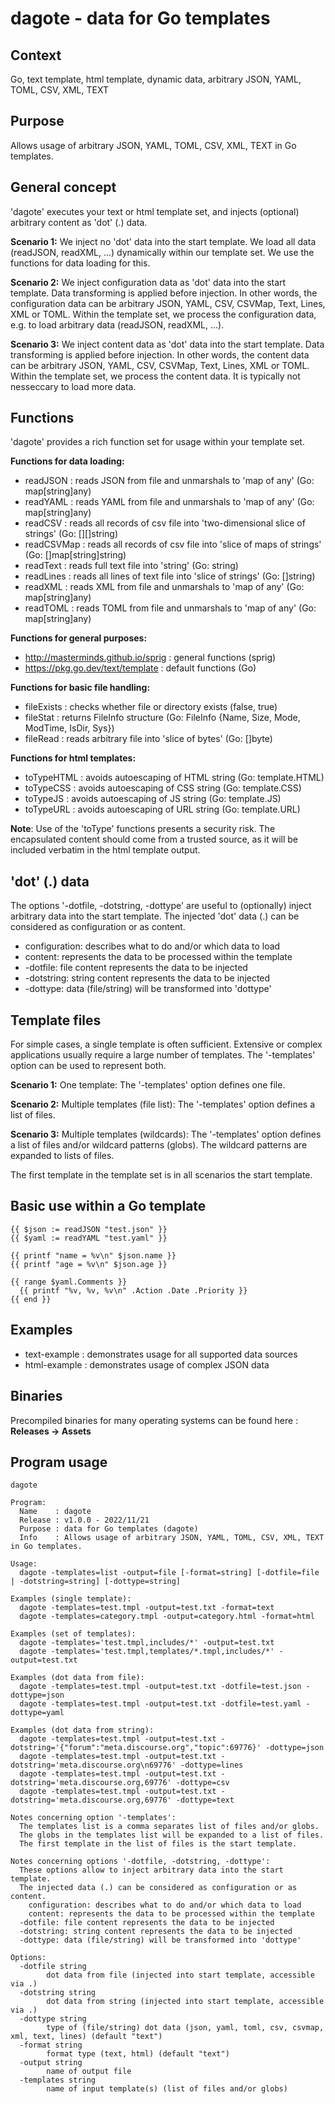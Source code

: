 # dagote - data for Go templates

## Context
Go, text template, html template, dynamic data, arbitrary JSON, YAML, TOML, CSV, XML, TEXT

## Purpose
Allows usage of arbitrary JSON, YAML, TOML, CSV, XML, TEXT in Go templates.

## General concept
'dagote' executes your text or html template set, and injects (optional) arbitrary content as 'dot' (.) data.

**Scenario 1:**
We inject no 'dot' data into the start template. We load all data (readJSON, readXML, ...) dynamically within our template set. We use the functions for data loading for this.

**Scenario 2:**
We inject configuration data as 'dot' data into the start template. Data transforming is applied before injection. In other words, the configuration data can be arbitrary JSON, YAML, CSV, CSVMap, Text, Lines, XML or TOML. Within the template set, we process the configuration data, e.g. to load arbitrary data (readJSON, readXML, ...).

**Scenario 3:**
We inject content data as 'dot' data into the start template. Data transforming is applied before injection. In other words, the content data can be arbitrary JSON, YAML, CSV, CSVMap, Text, Lines, XML or TOML. Within the template set, we process the content data. It is typically not nesseccary to load more data.

## Functions
'dagote' provides a rich function set for usage within your template set.

**Functions for data loading:**
* readJSON : reads JSON from file and unmarshals to 'map of any' (Go: map[string]any)
* readYAML : reads YAML from file and unmarshals to 'map of any' (Go: map[string]any)
* readCSV : reads all records of csv file into 'two-dimensional slice of strings' (Go: [][]string)
* readCSVMap : reads all records of csv file into 'slice of maps of strings' (Go: []map[string]string)
* readText : reads full text file into 'string' (Go: string)
* readLines : reads all lines of text file into 'slice of strings' (Go: []string)
* readXML : reads XML from file and unmarshals to 'map of any' (Go: map[string]any)
* readTOML : reads TOML from file and unmarshals to 'map of any' (Go: map[string]any)

**Functions for general purposes:**
* http://masterminds.github.io/sprig : general functions (sprig)
* https://pkg.go.dev/text/template : default functions (Go)

**Functions for basic file handling:**
* fileExists : checks whether file or directory exists (false, true)
* fileStat : returns FileInfo structure (Go: FileInfo {Name, Size, Mode, ModTime, IsDir, Sys})
* fileRead : reads arbitrary file into 'slice of bytes' (Go: []byte)

**Functions for html templates:**
* toTypeHTML : avoids autoescaping of HTML string (Go: template.HTML)
* toTypeCSS : avoids autoescaping of CSS string (Go: template.CSS)
* toTypeJS : avoids autoescaping of JS string (Go: template.JS)
* toTypeURL : avoids autoescaping of URL string (Go: template.URL)

**Note**: Use of the 'toType' functions presents a security risk. The encapsulated content should come from a trusted source, as it will be included verbatim in the html template output.

## 'dot' (.) data
The options '-dotfile, -dotstring, -dottype' are useful to (optionally) inject arbitrary data into the start template. The injected 'dot' data (.) can be considered as configuration or as content.

* configuration: describes what to do and/or which data to load
* content: represents the data to be processed within the template
* -dotfile: file content represents the data to be injected
* -dotstring: string content represents the data to be injected
* -dottype: data (file/string) will be transformed into 'dottype'

## Template files
For simple cases, a single template is often sufficient. Extensive or complex applications
usually require a large number of templates. The '-templates' option can be used to represent both.

**Scenario 1:**
One template: The '-templates' option defines one file.

**Scenario 2:**
Multiple templates (file list): The '-templates' option defines a list of files.

**Scenario 3:**
Multiple templates (wildcards): The '-templates' option defines a list of files and/or wildcard patterns (globs). The wildcard patterns are expanded to lists of files.

The first template in the template set is in all scenarios the start template. 

## Basic use within a Go template
``` text
{{ $json := readJSON "test.json" }}
{{ $yaml := readYAML "test.yaml" }}

{{ printf "name = %v\n" $json.name }}
{{ printf "age = %v\n" $json.age }}

{{ range $yaml.Comments }}
  {{ printf "%v, %v, %v\n" .Action .Date .Priority }}
{{ end }}
```

## Examples
* text-example : demonstrates usage for all supported data sources
* html-example : demonstrates usage of complex JSON data

## Binaries
Precompiled binaries for many operating systems can be found here : **Releases -> Assets**

## Program usage
``` text
dagote

Program:
  Name    : dagote
  Release : v1.0.0 - 2022/11/21
  Purpose : data for Go templates (dagote)
  Info    : Allows usage of arbitrary JSON, YAML, TOML, CSV, XML, TEXT in Go templates.

Usage:
  dagote -templates=list -output=file [-format=string] [-dotfile=file | -dotstring=string] [-dottype=string]

Examples (single template):
  dagote -templates=test.tmpl -output=test.txt -format=text
  dagote -templates=category.tmpl -output=category.html -format=html

Examples (set of templates):
  dagote -templates='test.tmpl,includes/*' -output=test.txt
  dagote -templates='test.tmpl,templates/*.tmpl,includes/*' -output=test.txt

Examples (dot data from file):
  dagote -templates=test.tmpl -output=test.txt -dotfile=test.json -dottype=json
  dagote -templates=test.tmpl -output=test.txt -dotfile=test.yaml -dottype=yaml

Examples (dot data from string):
  dagote -templates=test.tmpl -output=test.txt -dotstring='{"forum":"meta.discourse.org","topic":69776}' -dottype=json
  dagote -templates=test.tmpl -output=test.txt -dotstring='meta.discourse.org\n69776' -dottype=lines
  dagote -templates=test.tmpl -output=test.txt -dotstring='meta.discourse.org,69776' -dottype=csv
  dagote -templates=test.tmpl -output=test.txt -dotstring='meta.discourse.org,69776' -dottype=text

Notes concerning option '-templates':
  The templates list is a comma separates list of files and/or globs.
  The globs in the templates list will be expanded to a list of files.
  The first template in the list of files is the start template.

Notes concerning options '-dotfile, -dotstring, -dottype':
  These options allow to inject arbitrary data into the start template.
  The injected data (.) can be considered as configuration or as content.
    configuration: describes what to do and/or which data to load
    content: represents the data to be processed within the template
  -dotfile: file content represents the data to be injected
  -dotstring: string content represents the data to be injected
  -dottype: data (file/string) will be transformed into 'dottype'

Options:
  -dotfile string
    	dot data from file (injected into start template, accessible via .)
  -dotstring string
    	dot data from string (injected into start template, accessible via .)
  -dottype string
    	type of (file/string) dot data (json, yaml, toml, csv, csvmap, xml, text, lines) (default "text")
  -format string
    	format type (text, html) (default "text")
  -output string
    	name of output file
  -templates string
    	name of input template(s) (list of files and/or globs)
```

